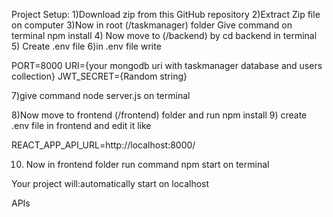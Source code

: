 Project Setup:
1)Download zip from this GitHub repository
2)Extract Zip file on computer
3)Now in root (/taskmanager) folder
Give command on terminal npm install
4) Now move to (/backend) by cd backend in terminal
5) Create .env file
6)in .env file write

PORT=8000
URI={your mongodb uri with taskmanager database and users collection}
JWT_SECRET={Random string}

7)give command node server.js on terminal

8)Now move to frontend (/frontend) folder and run npm install
9) create .env file in frontend and edit it like

REACT_APP_API_URL=http://localhost:8000/

10) Now in frontend folder run command npm start on terminal

Your project will:automatically start on localhost

APIs

